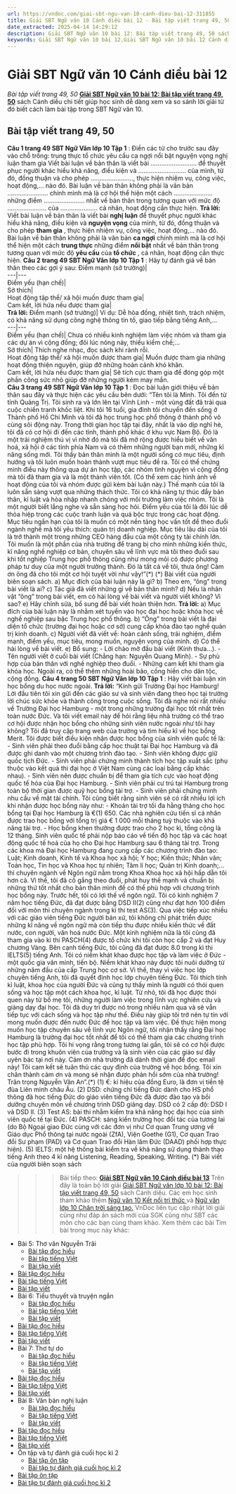 ```yaml
---
url: https://vndoc.com/giai-sbt-ngu-van-10-canh-dieu-bai-12-311855
title: Giải SBT Ngữ văn 10 Cánh diều bài 12 - Bài tập viết trang 49, 50 - VnDoc.com
date_extracted: 2025-04-14 14:29:12
description: Giải SBT Ngữ văn 10 bài 12: Bài tập viết trang 49, 50 sách Cánh diều có đáp án chi tiết cho các bạn cùng tham khảo.
keywords: Giải SBT Ngữ văn 10 bài 12,Giải SBT Ngữ văn 10 bài 12 Cánh diều,Giải sách bài tập Ngữ văn CD lớp 10,Ngữ văn lớp 10 Cánh diều,giải bài tập ngữ văn lớp 10,Bài tập viết trang 49,giải SBT ngữ văn 10 CD trang 49,giải SBT ngữ văn 10 CD trang 50
---
```


# Giải SBT Ngữ văn 10 Cánh diều bài 12
 _Bài tập viết trang 49, 50_
[**Giải SBT Ngữ văn 10 bài 12: Bài tập viết trang 49, 50**](<https://vndoc.com/giai-sbt-ngu-van-10-canh-dieu-bai-12-311855>) sách Cánh diều chi tiết giúp học sinh dễ dàng xem và so sánh lời giải từ đó biết cách làm bài tập trong SBT Ngữ văn 10.
## **Bài tập viết trang 49, 50**
**Câu 1 trang 49 SBT Ngữ Văn lớp 10 Tập 1** : Điền các từ cho trước sau đây vào chỗ trồng:
trung thực tổ chức yêu cầu ca ngợi
nổi bật nguyện vọng nghị luận tham gia
Viết bài luận về bản thân là viết bài .......................... để thuyết phục người khác hiểu khả năng, điều kiện và ........................... của mình, từ đó, đồng thuận và cho phép ........................, thực hiện nhiệm vụ, công việc, hoạt động,... nào đó. Bài luận về bản thân không phải là văn bản ....................... chính mình mà là cơ hội thể hiện một cách ...................... những điểm ....................... nhất về bản thân trong tương quan với mức độ ...................... của ..................... cá nhân, hoạt động cần thực hiện.
**Trả lời:**
Viết bài luận về bản thân là viết bài **nghị luận** để thuyết phục người khác hiểu khả năng, điều kiện và **nguyện vọng** của mình, từ đó, đồng thuận và cho phép **tham gia** , thực hiện nhiệm vụ, công việc, hoạt động,... nào đó. Bài luận về bản thân không phải là văn bản **ca ngợi** chính mình mà là cơ hội thể hiện một cách **trung thực** những điểm **nổi bật** nhất về bản thân trong tương quan với mức độ **yêu cầu** của **tổ chức** , cá nhân, hoạt động cần thực hiện.
**Câu 2 trang 49 SBT Ngữ Văn lớp 10 Tập 1** : Hãy tự đánh giá về bản thân theo các gợi ý sau:
Điểm mạnh \(sở trường\)|   
---|---  
Điểm yếu \(hạn chế\)|   
Sở thích|   
Hoạt động tập thể/ xã hội muốn được tham gia|   
Cam kết, lời hứa nếu được tham gia|   
**Trả lời:**
Điểm mạnh \(sở trường\)| Ví dụ: Dễ hòa đồng, nhiệt tình, trách nhiệm, có khả năng sử dụng công nghệ thông tin tố, giao tiếp bằng tiếng Anh,…  
---|---  
Điểm yếu \(hạn chế\)| Chưa có nhiều kinh nghiệm làm việc nhóm và tham gia các dự án vì cộng đồng; đôi lúc nóng nảy, thiếu kiềm chế;…  
Sở thích| Thích nghe nhạc, đọc sách khi rảnh rỗi.  
Hoạt động tập thể/ xã hội muốn được tham gia| Muốn được tham gia những hoạt động thiện nguyện, giúp đỡ những hoàn cảnh khó khăn.  
Cam kết, lời hứa nếu được tham gia| Sẽ tích cực tham gia để đóng góp một phần công sức nhỏ giúp đỡ những người kém may mắn.  
**Câu 3 trang 49 SBT Ngữ Văn lớp 10 Tập 1** : Đọc bài luận giới thiệu về bản thân sau đây và thực hiện các yêu cầu bên dưới:
“Tên tôi là Minh. Tôi đến từ tỉnh Quảng Trị. Tôi sinh ra và lớn lên tại Vĩnh Linh - một vùng đất đã trải qua cuộc chiến tranh khốc liệt. Khi tôi 16 tuổi, gia đình tôi chuyển đến sống ở Thành phố Hồ Chí Minh và tôi đã học trung học phổ thông ở thành phố vô cùng sôi động này. Trong thời gian học tập tại đây, nhất là vào dịp nghỉ hè, tôi đã có cơ hội đi đến các tỉnh, thành phố khác ở khu vực Nam Bộ. Đó là một trải nghiệm thú vị vì nhờ đó mà tôi đã mở rộng được hiểu biết về văn hoá, xã hội ở các tỉnh phía Nam và có thêm những người bạn mới, những kĩ năng sống mới.
Tôi thấy bản thân mình là một người sống có mục tiêu, định hướng và tôi luôn muốn hoàn thành vượt mục tiêu đề ra. Tôi có thể chứng minh điều này thông qua dự án học tập, các nhóm tình nguyện vì cộng đồng mà tôi đã tham gia và là một thành viên tốt. \(Có thể xem các hình ảnh về hoạt động của tôi và nhóm được gửi kèm bài luận này.\)
Thế mạnh của tôi là luôn sẵn sàng vượt qua những thách thức. Tôi có khả năng tự thúc đẩy bản thân, kỉ luật và hòa nhập nhanh chóng với môi trường làm việc nhóm. Tôi là một người biết lắng nghe và sẵn sàng học hỏi.
Điểm yếu của tôi là đôi lúc dễ thỏa hiệp trong các cuộc tranh luận và quá bộc trực trong các hoạt động.
Mục tiêu ngắn hạn của tôi là muốn có một nền tảng học vấn tốt để theo đuổi ngành nghề mà tôi yêu thích: quản trị doanh nghiệp.
Mục tiêu lâu dài của tôi là trở thành một trong những CEO hàng đầu của một công ty tài chính lớn.
Tôi muốn là một phần của nhà trường để trang bị cho mình những kiến thức, kĩ năng nghề nghiệp cơ bản, chuyên sâu về lĩnh vực mà tôi theo đuổi sau khi tốt nghiệp Trung học phổ thông cũng như mong mỏi có được phương pháp tư duy của một người trưởng thành.
Đó là tất cả về tôi, thưa ông\!
Cảm ơn ông đã cho tôi một cơ hội tuyệt vời như vậy\!”\(\*\)
\(\*\) Bài viết của người biên soạn sách.
a\) Mục đích của bài luận này là gì?
b\) Theo em, “ông” trong bài viết là ai?
c\) Tác giả đã viết những gì về bản thân mình?
d\) Nếu là nhân vật “ông” trong bài viết, em có hài lòng về bài viết và người viết không? Vì sao?
e\) Hãy chỉnh sửa, bổ sung để bài viết hoàn thiện hơn.
**Trả lời:**
a\) Mục đích của bài luận này là nhằm xét tuyển vào học đại học hoặc khóa học về nghề nghiệp sau bậc Trung học phổ thông.
b\) “Ông” trong bài viết là đại diện tổ chức \(trường đại học hoặc cơ sở\) cung cấp khóa đào tạo nghề quản trị kinh doanh.
c\) Người viết đã viết về: hoàn cảnh sống, trải nghiệm, điểm mạnh, điểm yếu, mục tiêu, mong muốn, nguyện vọng của mình.
d\) Có thể hài lòng về bài viết.
e\) Bổ sung:
\- Lời chào mở đầu bài viết \(Kính thưa...\).
\- Tên người viết ở cuối bài viết \(Chẳng hạn: Nguyễn Quang Minh\).
\- Sự phù hợp của bản thân với nghề nghiệp theo đuổi.
\- Những cam kết khi tham gia khóa học.
Ngoài ra, có thể thêm những hoài bão, cống hiến cho dân tộc, cộng đồng.
**Câu 4 trang 50 SBT Ngữ Văn lớp 10 Tập 1** : Hãy viết bài luận xin học bổng du học nước ngoài.
**Trả lời:**
“Kính gửi Trường Đại học Hamburg\!
Lời đầu tiên tôi xin gửi đến các giáo sư và sinh viên đang theo học tại trường lời chúc sức khỏe và thành công trong cuộc sống. Tôi đã nghe nói rất nhiều về Trường Đại học Hamburg - một trong những trường đại học tốt nhất trên toàn nước Đức. Và tôi viết email này để hỏi rằng liệu nhà trường có thể trao cơ hội được nhận học bổng cho những sinh viên nước ngoài như tôi hay không?
Tôi đã truy cập trang web của trường và tìm hiểu kĩ về học bổng Merit. Tôi được biết điều kiện nhận được học bổng của sinh viên quốc tế là:
\- Sinh viên phải theo đuổi bằng cấp học thuật tại Đại học Hamburg và đã được ghi danh vào một chương trình đào tạo.
\- Sinh viên không được giữ quốc tịch Đức.
\- Sinh viên phải chứng minh thành tích học tập xuất sắc \(phụ thuộc vào kết quả thi đại học ở Việt Nam cùng các loại bằng cấp khác nhau\).
\- Sinh viên nên được chuẩn bị để tham gia tích cực vào hoạt động quốc tế hóa của Đại học Hamburg.
\- Sinh viên phải cư trú tại Hamburg trong toàn bộ thời gian được quỹ học bổng tài trợ.
\- Sinh viên phải chứng minh nhu cầu về mặt tài chính. Tôi cũng biết rằng sinh viên sẽ có rất nhiều lợi ích khi nhận được học bổng này như:
\- Khoản tài trợ tối đa hằng tháng cho học bổng tại Đại học Hamburg là €\(1\) 650. Các nhà nghiên cứu tiến sĩ cá nhân được trao học bổng với tổng trị giá € 1 000 mỗi tháng tuỳ thuộc vào khả năng tài trợ.
\- Học bổng khen thưởng được trao cho 2 học kì, tổng cộng là 12 tháng. Sinh viên quốc tế phải nộp báo cáo về tiến độ học tập và các hoạt động quốc tế hoá của họ cho Đại học Hamburg sau 6 tháng tài trợ.
Trong các khoa mà Đại học Hamburg đang cung cấp các chương trình đào tạo: Luật; Kinh doanh, Kinh tế và Khoa học xã hội; Y học; Kiến thức; Nhân văn; Toán học, Tin học và Khoa học tự nhiên; Tâm lí học; Quản trị Kinh doanh;... thì chuyên ngành về Ngôn ngữ nằm trong Khoa Khoa học xã hội hấp dẫn tôi hơn cả. Vì thế, tôi đã cố gắng theo đuổi, phát huy thế mạnh và chuẩn bị những thứ tốt nhất cho bản thân mình để có thể phù hợp với chương trình học bổng này.
Trước hết, tôi có lợi thế về ngôn ngữ. Tôi có kinh nghiệm 7 năm học tiếng Đức, đã đạt được bằng DSD II\(2\) cũng như đạt hơn 100 điểm đối với môn thi chuyên ngành trong kì thi test AS\(3\). Qua việc tiếp xúc nhiều với các giáo viên tiếng Đức người bản xứ, tôi không chỉ phát triển được những kĩ năng về ngôn ngữ mà còn tiếp thu được nhiều kiến thức về đất nước, con người, văn hoá nước Đức. Một kinh nghiệm nữa là tôi cũng đã tham gia vào kì thi PASCH\(4\) được tổ chức khi tôi còn học cấp 2 và đạt Huy chương Vàng. Bên cạnh tiếng Đức, tôi cũng đã đạt được 8.0 trong kì thi IELTS\(5\) tiếng Anh.
Tôi có niềm khát khao được học tập và làm việc ở Đức - một quốc gia văn minh, tiến bộ. Niềm khát khao này được tôi nuôi dưỡng từ những năm đầu của cấp Trung học cơ sở. Vì thế, thay vì việc học lớp chuyên tiếng Anh, tôi đã quyết định học lớp chuyên tiếng Đức. Tôi thích tính kỉ luật, khoa học của người Đức và cũng tự thấy mình là người có thói quen sống và học tập một cách khoa học, kỉ luật. Từ nhỏ, tôi đã học được thói quen này từ bố mẹ tôi, những người làm việc trong lĩnh vực nghiên cứu và giảng dạy đại học. Tôi đã duy trì được nó trong nhiều năm qua và sẽ vẫn tiếp tục với cách sống và học tập như thế. Điều này giúp tôi trở nên tự tin với mong muốn được đến nước Đức để học tập và làm việc.
Đề thực hiện mong muốn học tập chuyên sâu về lĩnh vực Ngôn ngữ, tôi nhận thấy rằng Đại học Hamburg là trường đại học tốt nhất để tôi có thể tham gia các chương trình học tập phù hợp. Tôi hi vọng rằng trong tương lai gần, tôi sẽ có cơ hội được bước đi trong khuôn viên của trường và là sinh viên của các giáo sư đầy uyên bác tại nơi này. Cảm ơn nhà trường đã dành thời gian để đọc email này\! Tôi cam kết sẽ tuân thủ các quy định của trường về học bổng.
Tôi xin chân thành cảm ơn và mong sẽ nhận được phản hồi sớm của nhà trường\!
Trân trọng
Nguyễn Văn An”.\(\*\)
\(1\) €: kí hiệu của đồng Euro, là đơn vị tiền tệ đủa Liên minh châu Âu.
\(2\) DSD: chứng chỉ tiếng Đức dành cho HS phổ thông đã học tiếng Đức do giáo viên tiếng Đức đã được đào tạo và bồi dưỡng chuyên môn về chương trình DSD giảng dạy. DSD có 2 cấp độ: DSD I và DSD II.
\(3\) Test AS: bài thi nhằm kiểm tra khả năng học đại học của sinh viên quốc tế tại Đức.
\(4\) PASCH: sáng kiến trường học đối tác của tương lai \(do Bộ Ngoại giao Đức cùng với các đơn vị như Cơ quan Trung ương về Giáo dục Phổ thông tại nước ngoài \(ZfA\), Viện Goethe \(G1\), Cơ quan Trao đổi Sư phạm \(PAD\) và Cơ quan Trao đổi Hàn lâm Đức \(DAAD\) phối hợp thực hiện\).
\(5\) IELTS: một hệ thống bài kiểm tra về khả năng sử dụng thành thạo tiếng Anh theo 4 kĩ năng Listening, Reading, Speaking, Writing.
\(\*\) Bài viết của người biên soạn sách
>>> Bài tiếp theo: [**Giải SBT Ngữ văn 10 Cánh diều bài 13**](<https://vndoc.com/giai-sbt-ngu-van-10-canh-dieu-bai-13-311860>)
Trên đây là toàn bộ lời giải [Giải SBT Ngữ văn lớp 10 bài 12: Bài tập viết trang 49, 50](<https://vndoc.com/giai-sbt-ngu-van-10-canh-dieu-bai-12-311855>) sách Cánh diều. Các em học sinh tham khảo thêm [Ngữ văn 10 Kết nối tri thức ](<https://vndoc.com/ngu-van-10-ket-noi-tri-thuc-tap1>)và [Ngữ văn lớp 10 Chân trời sáng tạo.](<https://vndoc.com/ngu-van-10-chan-troi-sang-tao-tap1>) VnDoc liên tục cập nhật lời giải cũng như đáp án sách mới của SGK cũng như SBT các môn cho các bạn cùng tham khảo.
Xem thêm các bài Tìm bài trong mục này khác:
  * Bài 5: Thơ văn Nguyễn Trãi 
    * [Bài tập đọc hiểu](</giai-sbt-ngu-van-10-canh-dieu-bai-15-311871>)
    * [Bài tập tiếng Việt](</giai-sbt-ngu-van-10-canh-dieu-bai-16-311873>)
    * [Bài tập viết](</giai-sbt-ngu-van-10-canh-dieu-bai-17-311874>)
  * [Bài tập đọc hiểu](</giai-sbt-ngu-van-10-canh-dieu-bai-15-311871>)
  * [Bài tập tiếng Việt](</giai-sbt-ngu-van-10-canh-dieu-bai-16-311873>)
  * [Bài tập viết](</giai-sbt-ngu-van-10-canh-dieu-bai-17-311874>)
  * Bài 6: Tiểu thuyết và truyện ngắn
    * [Bài tập đọc hiểu](</giai-sbt-ngu-van-10-canh-dieu-bai-18-311876>)
    * [Bài tập tiếng Việt](</giai-sbt-ngu-van-10-canh-dieu-bai-19-311878>)
    * [Bài tập viết](</giai-sbt-ngu-van-10-canh-dieu-bai-20-311881>)
  * [Bài tập đọc hiểu](</giai-sbt-ngu-van-10-canh-dieu-bai-18-311876>)
  * [Bài tập tiếng Việt](</giai-sbt-ngu-van-10-canh-dieu-bai-19-311878>)
  * [Bài tập viết](</giai-sbt-ngu-van-10-canh-dieu-bai-20-311881>)
  * Bài 7: Thơ tự do
    * [Bài tập đọc hiểu](</giai-sbt-ngu-van-10-canh-dieu-bai-21-311887>)
    * [Bài tập tiếng Việt](</giai-sbt-ngu-van-10-canh-dieu-bai-22-311889>)
    * [Bài tập viết](</giai-sbt-ngu-van-10-canh-dieu-bai-23-311891>)
  * [Bài tập đọc hiểu](</giai-sbt-ngu-van-10-canh-dieu-bai-21-311887>)
  * [Bài tập tiếng Việt](</giai-sbt-ngu-van-10-canh-dieu-bai-22-311889>)
  * [Bài tập viết](</giai-sbt-ngu-van-10-canh-dieu-bai-23-311891>)
  * Bài 8: Văn bản nghị luận
    * [Bài tập đọc hiểu](</giai-sbt-ngu-van-10-canh-dieu-bai-24-311895>)
    * [Bài tập tiếng Việt](</giai-sbt-ngu-van-10-canh-dieu-bai-25-311897>)
    * [Bài tập viết](</giai-sbt-ngu-van-10-canh-dieu-bai-26-311899>)
  * [Bài tập đọc hiểu](</giai-sbt-ngu-van-10-canh-dieu-bai-24-311895>)
  * [Bài tập tiếng Việt](</giai-sbt-ngu-van-10-canh-dieu-bai-25-311897>)
  * [Bài tập viết](</giai-sbt-ngu-van-10-canh-dieu-bai-26-311899>)
  * Ôn tập và tự đánh giá cuối học kì 2
    * [Bài tập ôn tập](</giai-sbt-ngu-van-10-canh-dieu-bai-27-311901>)
    * [Bài tập tự đánh giá cuối học kì 2](</giai-sbt-ngu-van-10-canh-dieu-bai-28-311905>)
  * [Bài tập ôn tập](</giai-sbt-ngu-van-10-canh-dieu-bai-27-311901>)
  * [Bài tập tự đánh giá cuối học kì 2](</giai-sbt-ngu-van-10-canh-dieu-bai-28-311905>)

